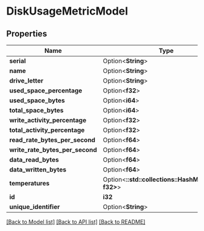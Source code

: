 # DiskUsageMetricModel

## Properties

Name | Type | Description | Notes
------------ | ------------- | ------------- | -------------
**serial** | Option<**String**> |  | [optional]
**name** | Option<**String**> |  | [optional]
**drive_letter** | Option<**String**> |  | [optional]
**used_space_percentage** | Option<**f32**> |  | [optional]
**used_space_bytes** | Option<**i64**> |  | [optional]
**total_space_bytes** | Option<**i64**> |  | [optional]
**write_activity_percentage** | Option<**f32**> |  | [optional]
**total_activity_percentage** | Option<**f32**> |  | [optional]
**read_rate_bytes_per_second** | Option<**f64**> |  | [optional]
**write_rate_bytes_per_second** | Option<**f64**> |  | [optional]
**data_read_bytes** | Option<**f64**> |  | [optional]
**data_written_bytes** | Option<**f64**> |  | [optional]
**temperatures** | Option<**::std::collections::HashMap<String, f32>**> |  | [optional]
**id** | **i32** |  | 
**unique_identifier** | Option<**String**> |  | [optional]

[[Back to Model list]](../README.md#documentation-for-models) [[Back to API list]](../README.md#documentation-for-api-endpoints) [[Back to README]](../README.md)


